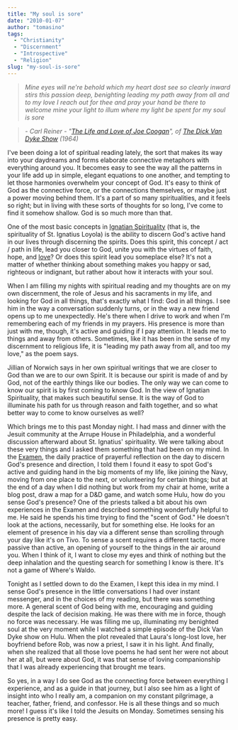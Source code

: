 ```yaml
---
title: "My soul is sore"
date: "2010-01-07"
author: "tomasino"
tags:
  - "Christianity"
  - "Discernment"
  - "Introspective"
  - "Religion"
slug: "my-soul-is-sore"
---
```


> *Mine eyes will ne're behold*
> *which my heart dost see so clearly*
> *inward stirs this passion*
> *deep, benighting*
> *leading my path away from all*
> *and to my love*
> *I reach out for thee*
> *and pray your hand*
> *be there to welcome mine*
> *your light to illum where*
> *my light be spent*
> *for my soul is sore*

> *- Carl Reiner - "[The Life and Love of Joe Coogan][]", of [The Dick Van Dyke Show][] (1964)*

I've been doing a lot of spiritual reading lately, the sort that makes
its way into your daydreams and forms elaborate connective metaphors
with everything around you. It becomes easy to see the way all the
patterns in your life add up in simple, elegant equations to one
another, and tempting to let those harmonies overwhelm your concept of
God. It's easy to think of God as the connective force, or the
connections themselves, or maybe just a power moving behind them. It's a
part of so many spiritualities, and it feels so right; but in living
with these sorts of thoughts for so long, I've come to find it somehow
shallow. God is so much more than that.

One of the most basic concepts in [Ignatian Spirituality][] (that is,
the spirituality of St. Ignatius Loyola) is the ability to discern God's
active hand in our lives through discerning the spirits. Does this
spirit, this concept / act / path in life, lead you closer to God, unite
you with the virtues of faith, hope, and [love][]? Or does this spirit
lead you someplace else? It's not a matter of whether thinking about
something makes you happy or sad, righteous or indignant, but rather
about how it interacts with your soul.

When I am filling my nights with spiritual reading and my thoughts are
on my own discernment, the role of Jesus and his sacraments in my life,
and looking for God in all things, that's exactly what I find: God in
all things. I see him in the way a conversation suddenly turns, or in
the way a new friend opens up to me unexpectedly. He's there when I
drive to work and when I'm remembering each of my friends in my prayers.
His presence is more than just with me, though, it's active and guiding
if I pay attention. It leads me to things and away from others.
Sometimes, like it has been in the sense of my discernment to religious
life, it is "leading my path away from all, and too my love," as the
poem says.

Jillian of Norwich says in her own spiritual writings that we are closer
to God than we are to our own Spirit. It is because our spirit is made
of and by God, not of the earthly things like our bodies. The only way
we can come to know our spirit is by first coming to know God. In the
view of Ignatian Spirituality, that makes such beautiful sense. It is
the way of God to illuminate his path for us through reason and faith
together, and so what better way to come to know ourselves as well?

Which brings me to this past Monday night. I had mass and dinner with
the Jesuit community at the Arrupe House in Philadelphia, and a
wonderful discussion afterward about St. Ignatius' spirituality. We were
talking about these very things and I asked them something that had been
on my mind. In the [Examen][], the daily practice of prayerful
reflection on the day to discern God's presence and direction, I told
them I found it easy to spot God's active and guiding hand in the big
moments of my life, like joining the Navy, moving from one place to the
next, or volunteering for certain things; but at the end of a day when I
did nothing but work from my chair at home, write a blog post, draw a
map for a D&D game, and watch some Hulu, how do you sense God's
presence? One of the priests talked a bit about his own experiences in
the Examen and described something wonderfully helpful to me. He said he
spends his time trying to find the "scent of God." He doesn't look at
the actions, necessarily, but for something else. He looks for an
element of presence in his day via a different sense than scrolling
through your day like it's on Tivo. To sense a scent requires a
different tactic, more passive than active, an opening of yourself to
the things in the air around you. When I think of it, I want to close my
eyes and think of nothing but the deep inhalation and the questing
search for something I know is there. It's not a game of Where's Waldo.

Tonight as I settled down to do the Examen, I kept this idea in my mind.
I sense God's presence in the little conversations I had over instant
messenger, and in the choices of my reading, but there was something
more. A general scent of God being with me, encouraging and guiding
despite the lack of decision making. He was there with me in force,
though no force was necessary. He was filling me up, illuminating my
benighted soul at the very moment while I watched a simple episode of
the Dick Van Dyke show on Hulu. When the plot revealed that Laura's
long-lost love, her boyfriend before Rob, was now a priest, I saw it in
his light. And finally, when she realized that all those love poems he
had sent her were not about her at all, but were about God, it was that
sense of loving companionship that I was already experiencing that
brought me tears.

So yes, in a way I do see God as the connecting force between everything
I experience, and as a guide in that journey, but I also see him as a
light of insight into who I really am, a companion on my constant
pilgrimage, a teacher, father, friend, and confessor. He is all these
things and so much more! I guess it's like I told the Jesuits on Monday.
Sometimes sensing his presence is pretty easy.

  [The Life and Love of Joe Coogan]: //www.hulu.com/watch/114074/the-dick-van-dyke-show-the-life-and-love-of-joe-coogan
  [The Dick Van Dyke Show]: //en.wikipedia.org/wiki/The_Dick_Van_Dyke_Show
  [Ignatian Spirituality]: //ignatianspirituality.com/
  [love]: //www.vatican.va/holy_father/benedict_xvi/encyclicals/documents/hf_ben-xvi_enc_20090629_caritas-in-veritate_en.html
  [Examen]: //ignatianspirituality.com/ignatian-prayer/the-examen/
